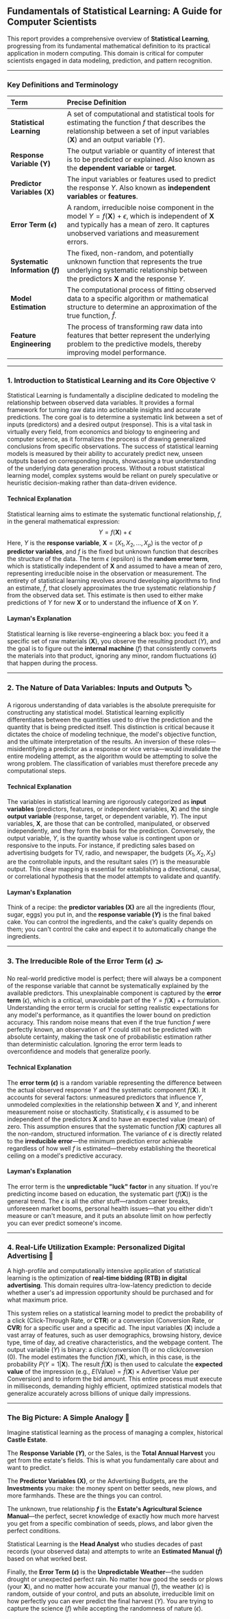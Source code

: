 ## Fundamentals of Statistical Learning: A Guide for Computer Scientists

This report provides a comprehensive overview of **Statistical Learning**, progressing from its fundamental mathematical definition to its practical application in modern computing. This domain is critical for computer scientists engaged in data modeling, prediction, and pattern recognition.

***

### Key Definitions and Terminology

| Term | Precise Definition |
| :--- | :--- |
| **Statistical Learning** | A set of computational and statistical tools for estimating the function $f$ that describes the relationship between a set of input variables ($\mathbf{X}$) and an output variable ($Y$). |
| **Response Variable (Y)** | The output variable or quantity of interest that is to be predicted or explained. Also known as the **dependent variable** or **target**. |
| **Predictor Variables ($\mathbf{X}$)** | The input variables or features used to predict the response $Y$. Also known as **independent variables** or **features**. |
| **Error Term ($\epsilon$)** | A random, irreducible noise component in the model $Y = f(\mathbf{X}) + \epsilon$, which is independent of $\mathbf{X}$ and typically has a mean of zero. It captures unobserved variations and measurement errors. |
| **Systematic Information ($f$)** | The fixed, non-random, and potentially unknown function that represents the true underlying systematic relationship between the predictors $\mathbf{X}$ and the response $Y$. |
| **Model Estimation** | The computational process of fitting observed data to a specific algorithm or mathematical structure to determine an approximation of the true function, $\hat{f}$. |
| **Feature Engineering** | The process of transforming raw data into features that better represent the underlying problem to the predictive models, thereby improving model performance. |

***

### 1. Introduction to Statistical Learning and its Core Objective 💡

Statistical Learning is fundamentally a discipline dedicated to modeling the relationship between observed data variables. It provides a formal framework for turning raw data into actionable insights and accurate predictions. The core goal is to determine a systematic link between a set of inputs (predictors) and a desired output (response). This is a vital task in virtually every field, from economics and biology to engineering and computer science, as it formalizes the process of drawing generalized conclusions from specific observations. The success of statistical learning models is measured by their ability to accurately predict new, unseen outputs based on corresponding inputs, showcasing a true understanding of the underlying data generation process. Without a robust statistical learning model, complex systems would be reliant on purely speculative or heuristic decision-making rather than data-driven evidence.

#### Technical Explanation
Statistical learning aims to estimate the systematic functional relationship, $f$, in the general mathematical expression: $$Y = f(\mathbf{X}) + \epsilon$$ Here, $Y$ is the **response variable**, $\mathbf{X} = (X_1, X_2, \ldots, X_p)$ is the vector of $p$ **predictor variables**, and $f$ is the fixed but unknown function that describes the structure of the data. The term $\epsilon$ (epsilon) is the **random error term**, which is statistically independent of $\mathbf{X}$ and assumed to have a mean of zero, representing irreducible noise in the observation or measurement. The entirety of statistical learning revolves around developing algorithms to find an estimate, $\hat{f}$, that closely approximates the true systematic relationship $f$ from the observed data set. This estimate is then used to either make predictions of $Y$ for new $\mathbf{X}$ or to understand the influence of $\mathbf{X}$ on $Y$.

#### Layman's Explanation
Statistical learning is like reverse-engineering a black box: you feed it a specific set of raw materials ($\mathbf{X}$), you observe the resulting product ($Y$), and the goal is to figure out the **internal machine** ($f$) that consistently converts the materials into that product, ignoring any minor, random fluctuations ($\epsilon$) that happen during the process.

***

### 2. The Nature of Data Variables: Inputs and Outputs 🏷️

A rigorous understanding of data variables is the absolute prerequisite for constructing any statistical model. Statistical learning explicitly differentiates between the quantities used to drive the prediction and the quantity that is being predicted itself. This distinction is critical because it dictates the choice of modeling technique, the model's objective function, and the ultimate interpretation of the results. An inversion of these roles—misidentifying a predictor as a response or vice versa—would invalidate the entire modeling attempt, as the algorithm would be attempting to solve the wrong problem. The classification of variables must therefore precede any computational steps.

#### Technical Explanation
The variables in statistical learning are rigorously categorized as **input variables** (predictors, features, or independent variables, $\mathbf{X}$) and the single **output variable** (response, target, or dependent variable, $Y$). The input variables, $\mathbf{X}$, are those that can be controlled, manipulated, or observed independently, and they form the basis for the prediction. Conversely, the output variable, $Y$, is the quantity whose value is contingent upon or responsive to the inputs. For instance, if predicting sales based on advertising budgets for TV, radio, and newspaper, the budgets ($X_1, X_2, X_3$) are the controllable inputs, and the resultant sales ($Y$) is the measurable output. This clear mapping is essential for establishing a directional, causal, or correlational hypothesis that the model attempts to validate and quantify.

#### Layman's Explanation
Think of a recipe: the **predictor variables ($\mathbf{X}$)** are all the ingredients (flour, sugar, eggs) you put in, and the **response variable ($Y$)** is the final baked cake. You can control the ingredients, and the cake's quality depends on them; you can't control the cake and expect it to automatically change the ingredients.

***

### 3. The Irreducible Role of the Error Term ($\epsilon$) 🌫️

No real-world predictive model is perfect; there will always be a component of the response variable that cannot be systematically explained by the available predictors. This unexplainable component is captured by the **error term** ($\epsilon$), which is a critical, unavoidable part of the $Y = f(\mathbf{X}) + \epsilon$ formulation. Understanding the error term is crucial for setting realistic expectations for any model's performance, as it quantifies the lower bound on prediction accuracy. This random noise means that even if the true function $f$ were perfectly known, an observation of $Y$ could still not be predicted with absolute certainty, making the task one of probabilistic estimation rather than deterministic calculation. Ignoring the error term leads to overconfidence and models that generalize poorly.

#### Technical Explanation
The **error term ($\epsilon$)** is a random variable representing the difference between the actual observed response $Y$ and the systematic component $f(\mathbf{X})$. It accounts for several factors: unmeasured predictors that influence $Y$, unmodeled complexities in the relationship between $\mathbf{X}$ and $Y$, and inherent measurement noise or stochasticity. Statistically, $\epsilon$ is assumed to be independent of the predictors $\mathbf{X}$ and to have an expected value (mean) of zero. This assumption ensures that the systematic function $f(\mathbf{X})$ captures all the non-random, structured information. The variance of $\epsilon$ is directly related to the **irreducible error**—the minimum prediction error achievable regardless of how well $f$ is estimated—thereby establishing the theoretical ceiling on a model's predictive accuracy.

#### Layman's Explanation
The error term is the **unpredictable "luck" factor** in any situation. If you're predicting income based on education, the systematic part ($f(\mathbf{X})$) is the general trend. The $\epsilon$ is all the *other* stuff—random career breaks, unforeseen market booms, personal health issues—that you either didn't measure or can't measure, and it puts an absolute limit on how perfectly you can ever predict someone's income.

***

### 4. Real-Life Utilization Example: Personalized Digital Advertising 🎯

A high-profile and computationally intensive application of statistical learning is the optimization of **real-time bidding (RTB) in digital advertising**. This domain requires ultra-low-latency prediction to decide whether a user's ad impression opportunity should be purchased and for what maximum price.

This system relies on a statistical learning model to predict the probability of a click (Click-Through Rate, or **CTR**) or a conversion (Conversion Rate, or **CVR**) for a specific user and a specific ad. The input variables ($\mathbf{X}$) include a vast array of features, such as user demographics, browsing history, device type, time of day, ad creative characteristics, and the webpage content. The output variable ($Y$) is binary: a click/conversion (1) or no click/conversion (0). The model estimates the function $f(\mathbf{X})$, which, in this case, is the probability $P(Y=1|\mathbf{X})$. The result $\hat{f}(\mathbf{X})$ is then used to calculate the **expected value** of the impression (e.g., $E(\text{Value}) = \hat{f}(\mathbf{X}) \times \text{Advertiser Value per Conversion}$) and to inform the bid amount. This entire process must execute in milliseconds, demanding highly efficient, optimized statistical models that generalize accurately across billions of unique daily impressions. 

***

### The Big Picture: A Simple Analogy 🏰

Imagine statistical learning as the process of managing a complex, historical **Castle Estate**.

The **Response Variable ($Y$)**, or the Sales, is the **Total Annual Harvest** you get from the estate's fields. This is what you fundamentally care about and want to predict.

The **Predictor Variables ($\mathbf{X}$)**, or the Advertising Budgets, are the **Investments** you make: the money spent on better seeds, new plows, and more farmhands. These are the things you can control.

The unknown, true relationship **$f$** is the **Estate's Agricultural Science Manual**—the perfect, secret knowledge of exactly how much more harvest you get from a specific combination of seeds, plows, and labor given the perfect conditions.

Statistical Learning is the **Head Analyst** who studies decades of past records (your observed data) and attempts to write an **Estimated Manual ($\hat{f}$)** based on what worked best.

Finally, the **Error Term ($\epsilon$)** is the **Unpredictable Weather**—the sudden drought or unexpected perfect rain. No matter how good the seeds or plows (your $\mathbf{X}$), and no matter how accurate your manual ($f$), the weather ($\epsilon$) is random, outside of your control, and puts an absolute, irreducible limit on how perfectly you can ever predict the final harvest ($Y$). You are trying to capture the science ($f$) while accepting the randomness of nature ($\epsilon$).
